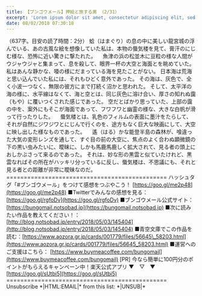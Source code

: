 ```yaml
---
title: 【ブンゴウメール】押絵と旅する男 （2/31）
excerpt: 'Lorem ipsum dolor sit amet, consectetur adipiscing elit, sed do eiusmod tempor incididunt ut labore et dolore magna aliqua. Praesent elementum facilisis leo vel fringilla est ullamcorper eget. At imperdiet dui accumsan sit amet nulla facilisi morbi tempus.'
date: 08/02/2018 07:30:18
---
```


（637字。目安の読了時間：2分） 蛤（はまぐり）の息の中に美しい龍宮城の浮んでいる、あの古風な絵を想像していた私は、本物の蜃気楼を見て、膏汗のにじむ様な、恐怖に近い驚きに撃たれた。 　魚津の浜の松並木に豆粒の様な人間がウジャウジャと集まって、息を殺して、眼界一杯の大空と海面とを眺めていた。 私はあんな静かな、唖の様にだまっている海を見たことがない。 日本海は荒海と思い込んでいた私には、それもひどく意外であった。 その海は、灰色で、全く小波一つなく、無限の彼方にまで打続く沼かと思われた。 そして、太平洋の海の様に、水平線はなくて、海と空とは、同じ灰色に溶け合い、厚さの知れぬ靄（もや）に覆いつくされた感じであった。 空だとばかり思っていた、上部の靄の中を、案外にもそこが海面であって、フワフワと幽霊の様な、大きな白帆が滑って行ったりした。 　蜃気楼とは、乳色のフィルムの表面に墨汁をたらして、それが自然にジワジワとにじんで行くのを、途方もなく巨大な映画にして、大空に映し出した様なものであった。 　遙（はる）かな能登半島の森林が、喰違った大気の変形レンズを通して、すぐ目の前の大空に、焦点のよく合わぬ顕微鏡の下の黒い虫みたいに、曖昧に、しかも馬鹿馬鹿しく拡大されて、見る者の頭上におしかぶさって来るのであった。 それは、妙な形の黒雲と似ていたけれど、黒雲なればその所在がハッキリ分っているに反し、蜃気楼は、不思議にも、それと見る者との距離が非常に曖昧なのだ。 ============================================== ハッシュタグ「#ブンゴウメール」をつけて感想をつぶやこう！ [https://goo.gl/me2p48](https://goo.gl/me2p48) ■Twitterでみんなの感想を見る：[https://goo.gl/rgfoDv](https://goo.gl/rgfoDv) ■ブンゴウメール公式サイト：[https://bungomail.notsobad.jp](https://bungomail.notsobad.jp) ■次に読みたい作品を教えてください！：[http://blog.notsobad.jp/entry/2018/05/03/145404](http://blog.notsobad.jp/entry/2018/05/03/145404) ■青空文庫でこの作品を読む：[https://www.aozora.gr.jp/cards/001779/files/56645\_58203.html](https://www.aozora.gr.jp/cards/001779/files/56645_58203.html) ■運営へのご支援はこちら： [https://www.buymeacoffee.com/bungomail](https://www.buymeacoffee.com/bungomail) \[PR\] 今なら簡単に100円分のポイントがもらえるキャンペーン中！楽天公式アプリ ▼　▽　▼ [https://goo.gl/sUtbi5](https://goo.gl/sUtbi5) ============================================== Unsubscribe \*|HTML:EMAIL|\* from this list: \*|UNSUB|\*